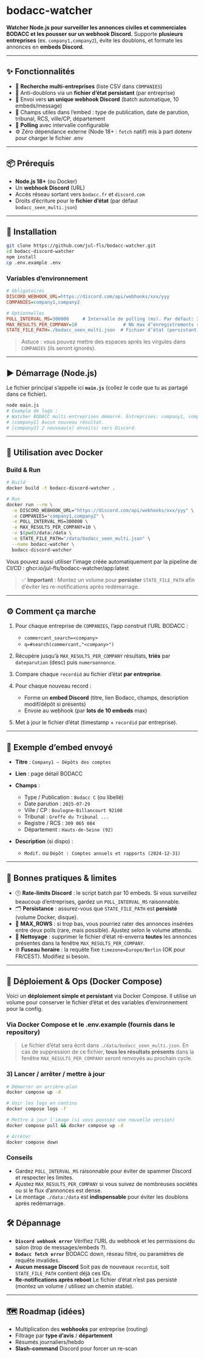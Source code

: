 # bodacc-watcher

**Watcher Node.js pour surveiller les annonces civiles et commerciales BODACC et les pousser sur un webhook Discord.**
Supporte **plusieurs entreprises** (ex. `company1,company2`), évite les doublons, et formate les annonces en **embeds Discord**.

---

## ✨ Fonctionnalités

* 🔎 **Recherche multi-entreprises** (liste CSV dans `COMPANIES`)
* 🧠 Anti-doublons via un **fichier d’état persistant** (par entreprise)
* 📨 Envoi vers **un unique webhook Discord** (batch automatique, 10 embeds/message)
* 🧩 Champs utiles dans l’embed : type de publication, date de parution, tribunal, RCS, ville/CP, département
* 🔁 **Polling** avec intervalle configurable
* ⚙️ Zéro dépendance externe (Node 18+ : `fetch` natif) mis à part dotenv pour charger le fichier .env

---

## 📦 Prérequis

* **Node.js 18+** (ou Docker)
* Un **webhook Discord** (URL)
* Accès réseau sortant vers `bodacc.fr` et `discord.com`
* Droits d’écriture pour le **fichier d’état** (par défaut `bodacc_seen_multi.json`)

---

## 🔧 Installation

```bash
git clone https://github.com/jul-fls/bodacc-watcher.git
cd bodacc-discord-watcher
npm install
cp .env.example .env
```

### Variables d’environnement

```ini
# Obligatoires
DISCORD_WEBHOOK_URL=https://discord.com/api/webhooks/xxx/yyy
COMPANIES=company1,company2

# Optionnelles
POLL_INTERVAL_MS=300000     # Intervalle de polling (ms). Par défaut: 300000 (5 min)
MAX_RESULTS_PER_COMPANY=10                 # Nb max d’enregistrements récupérés par entreprise (BODACC)
STATE_FILE_PATH=./bodacc_seen_multi.json  # Fichier d’état (persistant)
```

> Astuce : vous pouvez mettre des espaces après les virgules dans `COMPANIES` (ils seront ignorés).

---

## ▶️ Démarrage (Node.js)

Le fichier principal s’appelle ici **`main.js`** (collez le code que tu as partagé dans ce fichier).

```bash
node main.js
# Exemple de logs :
# Watcher BODACC multi-entreprises démarré. Entreprises: company1, company2
# [company1] Aucun nouveau résultat.
# [company2] 2 nouveau(x) envoi(s) vers Discord.
```

---

## 🐳 Utilisation avec Docker


### Build & Run

```bash
# Build
docker build -t bodacc-discord-watcher .

# Run
docker run --rm \
  -e DISCORD_WEBHOOK_URL="https://discord.com/api/webhooks/xxx/yyy" \
  -e COMPANIES="company1,company2" \
  -e POLL_INTERVAL_MS=300000 \
  -e MAX_RESULTS_PER_COMPANY=10 \
  -v $(pwd)/data:/data \
  -e STATE_FILE_PATH="/data/bodacc_seen_multi.json" \
  --name bodacc-watcher \
  bodacc-discord-watcher
```

Vous pouvez aussi utiliser l'image créée automatiquement par la pipeline de CI/CD : ghcr.io/jul-fls/bodacc-watcher/app:latest

> ✅ **Important** : Montez un volume pour **persister** `STATE_FILE_PATH` afin d’éviter les re-notifications après redémarrage.

---

## ⚙️ Comment ça marche

1. Pour chaque entreprise de `COMPANIES`, l’app construit l’URL BODACC :

   * `commercant_search=<company>`
   * `q=#search(commercant,"<company>")`
2. Récupère jusqu’à `MAX_RESULTS_PER_COMPANY` résultats, **triés** par `dateparution` (desc) puis `numeroannonce`.
3. Compare chaque `recordid` au fichier d’état **par entreprise**.
4. Pour chaque nouveau record :

   * Forme un **embed Discord** (titre, lien Bodacc, champs, description modif/dépôt si présents)
   * Envoie au webhook (par **lots de 10 embeds** max)
5. Met à jour le fichier d’état (timestamp + `recordid` par entreprise).

---

## 🧪 Exemple d’embed envoyé

* **Titre** : `Company1 — Dépôts des comptes`
* **Lien** : page détail BODACC
* **Champs** :

  * Type / Publication : `Bodacc C` (ou libellé)
  * Date parution : `2025-07-29`
  * Ville / CP : `Boulogne-Billancourt 92100`
  * Tribunal : `Greffe du Tribunal ...`
  * Registre / RCS : `309 065 084`
  * Département : `Hauts-de-Seine (92)`
* **Description** (si dispo) :

  * `Modif.` ou `Dépôt : Comptes annuels et rapports (2024-12-31)`

---

## 🚦 Bonnes pratiques & limites

* 🕒 **Rate-limits Discord** : le script batch par 10 embeds. Si vous surveillez beaucoup d’entreprises, gardez un `POLL_INTERVAL_MS` raisonnable.
* 🗂️ **Persistance** : assurez-vous que `STATE_FILE_PATH` est **persisté** (volume Docker, disque).
* 🔎 **MAX\_ROWS** : si trop bas, vous pourriez rater des annonces insérées entre deux polls (rare, mais possible). Ajustez selon le volume attendu.
* 📝 **Nettoyage** : supprimer le fichier d’état ré-enverra **toutes** les annonces présentes dans la fenêtre `MAX_RESULTS_PER_COMPANY`.
* 🌐 **Fuseau horaire** : la requête fixe `timezone=Europe/Berlin` (OK pour FR/CEST). Modifiez si besoin.

---

## 🧰 Déploiement & Ops (Docker Compose)

Voici un **déploiement simple et persistant** via Docker Compose.
Il utilise un volume pour conserver le fichier d’état et des variables d’environnement pour la config.

### Via Docker Compose et le .env.example (fournis dans le repository)

> Le fichier d’état sera écrit dans `./data/bodacc_seen_multi.json`.
> En cas de suppression de ce fichier, **tous les résultats présents** dans la fenêtre `MAX_RESULTS_PER_COMPANY` seront renvoyés au prochain cycle.

### 3) Lancer / arrêter / mettre à jour

```bash
# Démarrer en arrière-plan
docker compose up -d

# Voir les logs en continu
docker compose logs -f

# Mettre à jour l'image (si vous poussez une nouvelle version)
docker compose pull && docker compose up -d

# Arrêter
docker compose down
```

### Conseils

* Gardez `POLL_INTERVAL_MS` raisonnable pour éviter de spammer Discord et respecter les limites.
* Ajustez `MAX_RESULTS_PER_COMPANY` si vous suivez de nombreuses sociétés ou si le flux d’annonces est dense.
* Le montage `./data:/data` est **indispensable** pour éviter les doublons après redémarrage.

## 🛠️ Dépannage

* **`Discord webhook error`**
  Vérifiez l’URL du webhook et les permissions du salon (trop de messages/embeds ?).
* **`Bodacc fetch error`**
  BODACC down, réseau filtré, ou paramètres de requête invalides.
* **Aucun message Discord**
  Soit pas de nouveaux `recordid`, soit `STATE_FILE_PATH` contient déjà ces IDs.
* **Re-notifications après reboot**
  Le fichier d’état n’est pas persisté (montez un volume / utilisez un chemin stable).

---

## 🗺️ Roadmap (idées)

* Multiplication des **webhooks** par entreprise (routing)
* Filtrage par **type d’avis** / **département**
* Résumés journaliers/hebdo
* **Slash-command** Discord pour forcer un re-scan